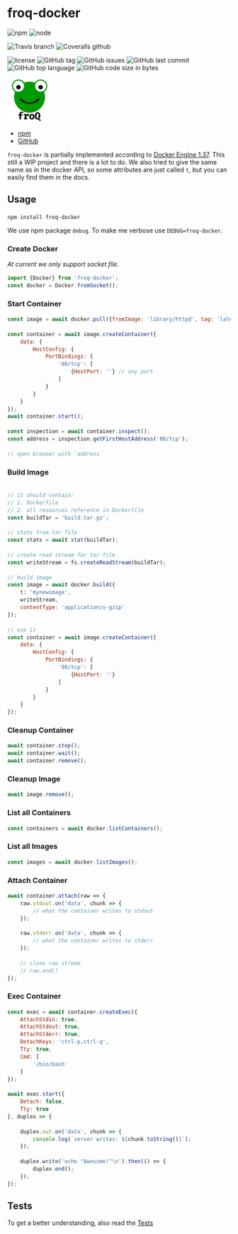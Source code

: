# froq-docker

![npm](https://img.shields.io/npm/v/froq-docker.svg)
![node](https://img.shields.io/node/v/froq-docker.svg)

![Travis branch](https://img.shields.io/travis/wildoak/froq-docker/master.svg)
![Coveralls github](https://img.shields.io/coveralls/github/wildoak/froq-docker.svg)

![license](https://img.shields.io/github/license/wildoak/froq-docker.svg)
![GitHub tag](https://img.shields.io/github/tag/wildoak/froq-docker.svg)
![GitHub issues](https://img.shields.io/github/issues/wildoak/froq-docker.svg)
![GitHub last commit](https://img.shields.io/github/last-commit/wildoak/froq-docker.svg)
![GitHub top language](https://img.shields.io/github/languages/top/wildoak/froq-docker.svg)
![GitHub code size in bytes](https://img.shields.io/github/languages/code-size/wildoak/froq-docker.svg)

<img src="froq.png" width="100" alt="froQ logo" />

- [npm](https://www.npmjs.com/package/froq-docker)
- [GitHub](https://github.com/wildoak/froq-docker)

`froq-docker` is partially implemented according to [Docker Engine 1.37](https://docs.docker.com/engine/api/v1.37/). This still a WIP project and there is a lot to do. We also tried to give the same name as in the docker API, so some attributes are just called `t`, but you can easily find them in the docs.

## Usage

`npm install froq-docker`

We use npm package `debug`. To make me verbose use `DEBUG=froq-docker`.


### Create Docker

*At current we only support socket file.*

```js
import {Docker} from 'froq-docker';
const docker = Docker.fromSocket();
```


### Start Container

```js
const image = await docker.pull({fromImage: 'library/httpd', tag: 'latest'});

const container = await image.createContainer({
    data: {
        HostConfig: {
            PortBindings: {
                '80/tcp': [
                    {HostPort: ''} // any port
                ]
            }
        }
    }
});
await container.start();

const inspection = await container.inspect();
const address = inspection.getFirstHostAddress('80/tcp');

// open browser with `address`
```


### Build Image

```js

// it should contain:
// 1. Dockerfile
// 2. all resources reference in Dockerfile
const buildTar = 'build.tar.gz';

// stats from tar file
const stats = await stat(buildTar);

// create read stream for tar file
const writeStream = fs.createReadStream(buildTar);

// build image
const image = await docker.build({
    t: 'mynewimage',
    writeStream,
    contentType: 'application/x-gzip'
});

// use it
const container = await image.createContainer({
    data: {
        HostConfig: {
            PortBindings: {
                '80/tcp': [
                    {HostPort: ''}
                ]
            }
        }
    }
});
```


### Cleanup Container

```js
await container.stop();
await container.wait();
await container.remove();
```


### Cleanup Image

```js
await image.remove();
```


### List all Containers

```js
const containers = await docker.listContainers();
```


### List all Images

```js
const images = await docker.listImages();
```


### Attach Container

```js
await container.attach(raw => {
    raw.stdout.on('data', chunk => {
        // what the container writes to stdout
    });

    raw.stderr.on('data', chunk => {
        // what the container writes to stderr
    });

    // close raw stream
    // raw.end()
});
```


### Exec Container

```js
const exec = await container.createExec({
    AttachStdin: true,
    AttachStdout: true,
    AttachStderr: true,
    DetachKeys: 'ctrl-p,ctrl-q',
    Tty: true,
    Cmd: [
        '/bin/bash'
    ]
});

await exec.start({
    Detach: false,
    Tty: true
}, duplex => {

    duplex.out.on('data', chunk => {
        console.log(`server writes: ${chunk.toString()}`);
    });

    duplex.write('echo "Awesome!"\n').then(() => {
        duplex.end();
    });
});
```


## Tests

To get a better understanding, also read the [Tests](https://github.com/DaAitch/froq/tree/master/packages/froq-docker/test/Docker.test.js)
